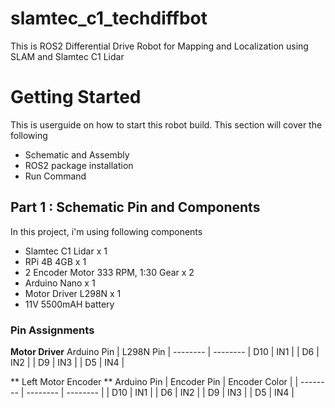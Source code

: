 # slamtec_c1_techdiffbot
This is ROS2 Differential Drive Robot for Mapping and Localization using SLAM and Slamtec C1 Lidar

# Getting Started

This is userguide on how to start  this robot build. This section will cover the following
* Schematic and Assembly
* ROS2 package installation
* Run Command

## Part 1 : Schematic Pin and Components

In this project, i'm using following components
* Slamtec C1 Lidar x 1
* RPi 4B 4GB x 1
* 2 Encoder Motor 333 RPM, 1:30 Gear x 2
* Arduino Nano x 1
* Motor Driver L298N x 1
* 11V 5500mAH battery

### Pin Assignments

**Motor Driver**
 Arduino Pin | L298N Pin
| -------- | --------
| D10      | IN1 |
| D6       | IN2 |
| D9       | IN3 |
| D5       | IN4 |


** Left Motor Encoder **
 Arduino Pin | Encoder Pin | Encoder Color | 
| -------- | --------      | -------- |
| D10      | IN1 | 
| D6       | IN2 |
| D9       | IN3 |
| D5       | IN4 |

